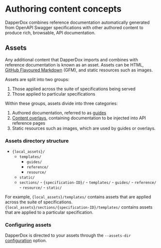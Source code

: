 # Authoring content concepts

DapperDox combines reference documentation automatically generated from OpenAPI Swagger specifications
with other authored content to produce rich, browsable, API documentation.

## Assets

Any additional content that DapperDox imports and combines with reference documentation is known
as an asset. Assets can be HTML,
[GitHub Flavoured Markdown](https://help.github.com/articles/basic-writing-and-formatting-syntax/) (GFM),
and static resources such as images.

Assets are split into two groups:

1. Those applied across the suite of specifications being served
2. Those applied to particular specifications

Within these groups, assets divide into three categories:

1. Authored documentation, referred to as [guides](/docs/author-guides)
2. [Content overlays](/docs/author-overlays), containing documentation to be injected into API reference pages
3. Static resources such as images, which are used by guides or overlays.

### Assets directory structure

- `{local_assets}/`
  - `templates/`
     - `guides/`
     - `reference/`
     - `resource/`
  - `static/`
  - `sections/`
        - `{specification-ID}/`
          - `templates/`
             - `guides/`
             - `reference/`
             - `resource/`
          - `static/`

For example, `{local_assets}/templates/` contains assets that are applied across the suite of specifications.
`{local_assets}/sections/{specification-ID}/templates/` contains assets that are applied to a particular specification.

### Configuring assets

DapperDox is directed to your assets through the `--assets-dir` [configuration](/docs/configuration-guide) option.
